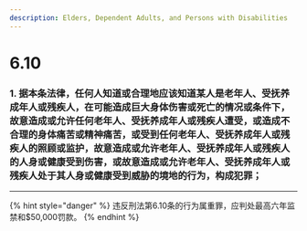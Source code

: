 ```yaml
---
description: Elders, Dependent Adults, and Persons with Disabilities
---
```


# 6.10 

### 1. 据本条法律，任何人知道或合理地应该知道某人是老年人、受抚养成年人或残疾人，在可能造成巨大身体伤害或死亡的情况或条件下，故意造成或允许任何老年人、受抚养成年人或残疾人遭受，或造成不合理的身体痛苦或精神痛苦，或受到任何老年人、受抚养成年人或残疾人的照顾或监护，故意造成或允许老年人、受抚养成年人或残疾人的人身或健康受到伤害，或故意造成或允许老年人、受抚养成年人或残疾人处于其人身或健康受到威胁的境地的行为，构成犯罪；

***

{% hint style="danger" %}
违反刑法第6.10条的行为属重罪，应判处最高六年监禁和$50,000罚款。
{% endhint %}